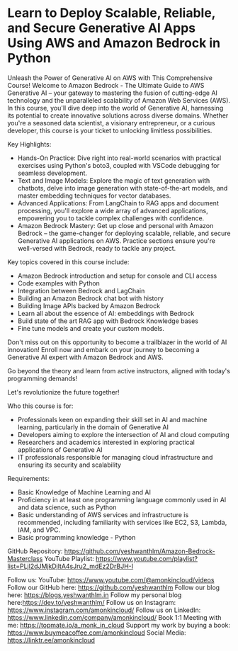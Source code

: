 # Learn to Deploy Scalable, Reliable, and Secure Generative AI Apps Using AWS and Amazon Bedrock in Python

Unleash the Power of Generative AI on AWS with This Comprehensive Course!
Welcome to Amazon Bedrock - The Ultimate Guide to AWS Generative AI – your gateway to mastering the fusion of cutting-edge AI technology and the unparalleled scalability of Amazon Web Services (AWS).
In this course, you'll dive deep into the world of Generative AI, harnessing its potential to create innovative solutions across diverse domains. Whether you're a seasoned data scientist, a visionary entrepreneur, or a curious developer, this course is your ticket to unlocking limitless possibilities.

Key Highlights:
* Hands-On Practice: Dive right into real-world scenarios with practical exercises using Python's boto3, coupled with VSCode debugging for seamless development.
* Text and Image Models: Explore the magic of text generation with chatbots, delve into image generation with state-of-the-art models, and master embedding techniques for vector databases.
* Advanced Applications: From LangChain to RAG apps and document processing, you'll explore a wide array of advanced applications, empowering you to tackle complex challenges with confidence.
* Amazon Bedrock Mastery: Get up close and personal with Amazon Bedrock – the game-changer for deploying scalable, reliable, and secure Generative AI applications on AWS. Practice sections ensure you're well-versed with Bedrock, ready to tackle any project.

Key topics covered in this course include:

* Amazon Bedrock introduction and setup for console and CLI access
* Code examples with Python
* Integration between Bedrock and LagChain
* Building an Amazon Bedrock chat bot with history
* Building Image APIs backed by Amazon Bedrock
* Learn all about the essence of AI: embeddings with Bedrock
* Build state of the art RAG app with Bedrock Knowledge bases
* Fine tune models and create your custom models.

Don't miss out on this opportunity to become a trailblazer in the world of AI innovation! Enroll now and embark on your journey to becoming a Generative AI expert with Amazon Bedrock and AWS.

Go beyond the theory and learn from active instructors, aligned with today's programming demands!

Let's revolutionize the future together!

Who this course is for:
* Professionals keen on expanding their skill set in AI and machine learning, particularly in the domain of Generative AI
* Developers aiming to explore the intersection of AI and cloud computing
* Researchers and academics interested in exploring practical applications of Generative AI
* IT professionals responsible for managing cloud infrastructure and ensuring its security and scalability

Requirements:
* Basic Knowledge of Machine Learning and AI
* Proficiency in at least one programming language commonly used in AI and data science, such as Python
* Basic understanding of AWS services and infrastructure is recommended, including familiarity with services like EC2, S3, Lambda, IAM, and VPC.
* Basic programming knowledge - Python

GitHub Repository: https://github.com/yeshwanthlm/Amazon-Bedrock-Masterclass
YouTube Playlist: https://www.youtube.com/playlist?list=PLjl2dJMjkDjltA4sJru2_mdEz2DrBJH-I

Follow us:
YouTube: https://www.youtube.com/@amonkincloud/videos
Follow our GitHub here: https://github.com/yeshwanthlm
Follow our blog here: https://blogs.yeshwanthlm.in
Follow my personal blog here:https://dev.to/yeshwanthlm/
Follow us on Instagram: https://www.instagram.com/amonkincloud/
Follow us on LinkedIn: https://www.linkedin.com/company/amonkincloud/
Book 1:1 Meeting with me: https://topmate.io/a_monk_in_cloud
Support my work by buying a book: https://www.buymeacoffee.com/amonkincloud
Social Media: https://linktr.ee/amonkincloud
